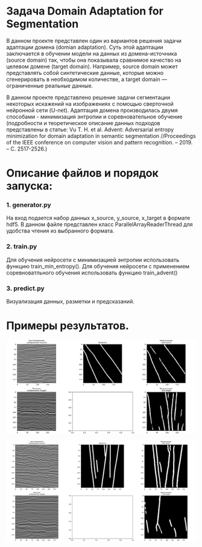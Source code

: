 # Задача Domain Adaptation for Segmentation

В данном проекте представлен один из вариантов решения задачи адаптации домена (domian adaptation).
Суть этой адаптации заключается в обучении модели на данных из домена-источника (source domain) так,
чтобы она показывала сравнимое качество на целевом домене (target domain).
Например, source domain может представлять собой синтетические данные,
которые можно сгенерировать в необходимом количестве, а target domain — ограниченные реальные данные. 

В данном проекте представлено решение задачи сегментации некоторых искажений на изображениях с помощью сверточной нейронной сети (U-net).
Адаптация домена производилась двумя способами - минимизация энтропии и соревновательное обучение
(подробности и теоретическое описание данных подходов представлены в статье:
Vu T. H. et al. Advent: Adversarial entropy minimization for domain adaptation in semantic segmentation //Proceedings of the IEEE conference on computer vision and pattern recognition. – 2019. – С. 2517-2526.)

# Описание файлов и порядок запуска:

### 1. generator.py
На вход подается набор данных x_source, y_source, x_target в формате hdf5. 
В данном файле представлен класс ParallelArrayReaderThread для удобства чтения из выбранного формата.

### 2. train.py
Для обучения нейросети с минимизацией энтропии использовать функцию train_min_entropy().
Для обучения нейросети с применением соревноватльного обучения использовать функцию train_advent()

### 3. predict.py
Визуализация данных, разметки и предсказаний.

# Примеры результатов.
![Минимизация энтропии](examples_for_github/Figure_4.png)

![Соревновательное обучение](examples_for_github/Figure_3.png)

